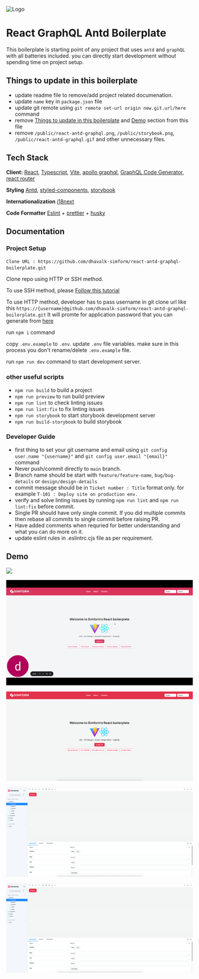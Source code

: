 ![Logo](https://www.simform.com/wp-content/uploads/2022/12/logo.svg)

# React GraphQL Antd Boilerplate

This boilerplate is starting point of any project that uses `antd` and `graphQL` with all batteries included. you can directly start development without spending time on project setup.

## Things to update in this boilerplate

- update readme file to remove/add project related documenation.
- update `name` key in `package.json` file
- update git remote using `git remote set-url origin new.git.url/here` command
- remove [Things to update in this boilerplate](#things-to-update-in-this-boilerplate) and [Demo](#demo) section from this file
- remove `/public/react-antd-graphql.png`, `/public/storybook.png`, `/public/react-antd-graphql.gif` and other unnecessary files.

## Tech Stack

**Client:** [React](react.dev), [Typescript](https://www.typescriptlang.org), [Vite](https://vitejs.dev/), [apollo graphql](https://www.apollographql.com/), [GraphQL Code Generator](https://the-guild.dev/graphql/codegen),  [react router](https://reactrouter.com/en/main)

**Styling** [Antd](https://ant.design/), [styled-components](https://styled-components.com/), [storybook](https://storybook.js.org/)

**Internationalization** [i18next](https://react.i18next.com/)

**Code Formatter** [Eslint](https://eslint.org/) + [prettier](https://prettier.io/) + [husky](https://typicode.github.io/husky)

## Documentation

### Project Setup

`Clone URL : https://github.com/dhavalk-simform/react-antd-graphql-boilerplate.git`

Clone repo using HTTP or SSH method.

To use SSH method, please [Follow this tutorial](https://docs.github.com/en/authentication/connecting-to-github-with-ssh)

To use HTTP method, developer has to pass username in git clone url like this `https://{username}@github.com/dhavalk-simform/react-antd-graphql-boilerplate.git`
It will promte for application password that you can generate from [here](https://github.com/settings/tokens)

run `npm i` command

copy `.env.example` to `.env`. update `.env` file variables. make sure in this process you don't rename/delete `.env.example` file.

run `npm run dev` command to start development server.

### other useful scripts

- `npm run build` to build a project
- `npm run preview` to run build preview
- `npm run lint` to check linting issues
- `npm run lint:fix` to fix linting issues
- `npm run storybook` to start storybook development server
- `npm run build-storybook` to build storybook

### Developer Guide

- first thing to set your git username and email using `git config user.name "{username}"` and `git config user.email "{email}"` command
- Never push/commit directly to `main` branch.
- Branch name should be start with `feature/feature-name`, `bug/bug-details` or `design/design-details`
- commit message should be in `Ticket number : Title` format only.  for example `T-101 : Deploy site on production env.`
- verify and solve linting issues by running `npm run lint` and `npm run lint:fix` before commit.
- Single PR should have only single commit. If you did multiple commits then rebase all commits to single commit before raising PR.
- Have added comments when requried for better understanding and what you can do more on it.
- update eslint rules in .eslintrc.cjs file as per requirement.

## Demo

![](./public/react-redux-antd.gif)

![](./public/react-antd-graphql.gif)

![](./public/react-antd-graphql.png)

![](./public/storybook.png)

![](./public/storybook.png)
